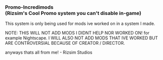 ### Promo-Incredimods <br> <span class="small-text">(Rizsim's Cool Promo system you can't disable in-game)</span>
This system is only being used for mods ive worked on in a system I made.


NOTE:
THIS WILL NOT ADD MODS I DIDNT HELP NOR WORKED ON!
for example Nightscape.
I WILL ALSO NOT ADD MODS THAT IVE WORKED BUT ARE CONTROVERSIAL BECAUSE OF CREATOR / DIRECTOR.

anyways thats all from me! - Rizsim Studios
